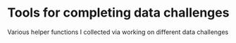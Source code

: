 # Tools for completing data challenges
Various helper functions I collected via working on different data challenges
